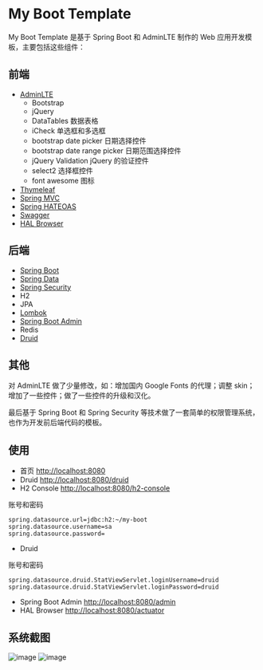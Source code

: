 # My Boot Template

My Boot Template 是基于 Spring Boot 和 AdminLTE 制作的 Web 应用开发模板，主要包括这些组件：

## 前端

- [AdminLTE](https://adminlte.io/)
    - Bootstrap
    - jQuery
    - DataTables 数据表格
    - iCheck 单选框和多选框
    - bootstrap date picker 日期选择控件
    - bootstrap date range picker 日期范围选择控件
    - jQuery Validation jQuery 的验证控件
    - select2 选择框控件
    - font awesome 图标
- [Thymeleaf](http://www.thymeleaf.org/)
- [Spring MVC](http://projects.spring.io/spring-framework/)
- [Spring HATEOAS](http://projects.spring.io/spring-hateoas/)
- [Swagger](https://swagger.io/)
- [HAL Browser](https://github.com/mikekelly/hal-browser)


## 后端

- [Spring Boot](https://projects.spring.io/spring-boot/)
- [Spring Data](http://projects.spring.io/spring-data/)
- [Spring Security](https://projects.spring.io/spring-security/)
- H2
- JPA
- [Lombok](https://projectlombok.org/)
- [Spring Boot Admin](https://github.com/codecentric/spring-boot-admin)
- Redis
- [Druid](https://github.com/alibaba/druid)

## 其他

对 AdminLTE 做了少量修改，如：增加国内 Google Fonts 的代理；调整 skin；增加了一些控件；做了一些控件的升级和汉化。

最后基于 Spring Boot 和 Spring Security 等技术做了一套简单的权限管理系统，也作为开发前后端代码的模板。

## 使用

- 首页 [http://localhost:8080](http://localhost:8080)
- Druid [http://localhost:8080/druid](http://localhost:8080)
- H2 Console [http://localhost:8080/h2-console](http://127.0.0.1:8080/h2-console)

账号和密码
```
spring.datasource.url=jdbc:h2:~/my-boot
spring.datasource.username=sa
spring.datasource.password=
```

- Druid

账号和密码
```
spring.datasource.druid.StatViewServlet.loginUsername=druid
spring.datasource.druid.StatViewServlet.loginPassword=druid
```

- Spring Boot Admin [http://localhost:8080/admin](http://localhost:8080/admin)
- HAL Browser [http://localhost:8080/actuator](http://localhost:8080/actuator)

## 系统截图

![image](http://note.youdao.com/yws/public/resource/86cc310f1857fe0e7059989fd25bf399/xmlnote/BA57B2641304400796C577E691407145/10850)
![image](http://note.youdao.com/yws/public/resource/86cc310f1857fe0e7059989fd25bf399/xmlnote/FA31D92C0F43498BBF7DBFCE8393CB12/10851)
